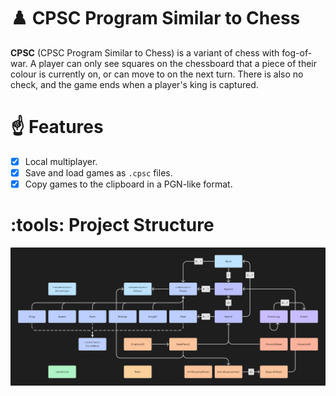 # :chess_pawn: CPSC Program Similar to Chess
**CPSC** (CPSC Program Similar to Chess) is a variant of chess with fog-of-war. A player can only see squares on the 
chessboard that a piece of their colour is currently on, or can move to on the next turn. There is also no check, and 
the game ends when a player's king is captured.

# :point_up: Features
- [x] Local multiplayer.
- [x] Save and load games as `.cpsc` files.
- [x] Copy games to the clipboard in a PGN-like format.

# :tools: Project Structure
![](flowchart.png)